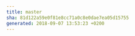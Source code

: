```yaml
---
title: master
sha: 81d122a59e0f81e8cc71a0c8e0dae7ea05d15755
generated: 2018-09-07 13:53:23 +0200
---
```

